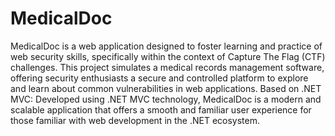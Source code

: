 # MedicalDoc

MedicalDoc is a web application designed to foster learning and practice of web security skills, specifically within the context of Capture The Flag (CTF) challenges. This project simulates a medical records management software, offering security enthusiasts a secure and controlled platform to explore and learn about common vulnerabilities in web applications.
Based on .NET MVC: Developed using .NET MVC technology, MedicalDoc is a modern and scalable application that offers a smooth and familiar user experience for those familiar with web development in the .NET ecosystem.
